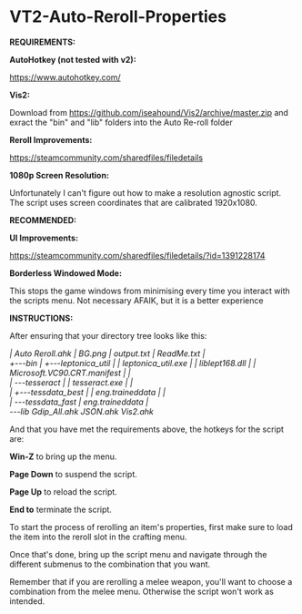 # VT2-Auto-Reroll-Properties

**REQUIREMENTS:**

**AutoHotkey (not tested with v2):**

https://www.autohotkey.com/

**Vis2:**

Download from https://github.com/iseahound/Vis2/archive/master.zip and exract the "bin" and "lib" folders into the Auto Re-roll folder

**Reroll Improvements:**

https://steamcommunity.com/sharedfiles/filedetails

**1080p Screen Resolution:**

Unfortunately I can't figure out how to make a resolution agnostic script. The script uses screen coordinates that are calibrated 1920x1080.

**RECOMMENDED:**

**UI Improvements:** 

https://steamcommunity.com/sharedfiles/filedetails/?id=1391228174

**Borderless Windowed Mode:** 

This stops the game windows from minimising every time you interact with the scripts menu. Not necessary AFAIK, but it is a better experience

**INSTRUCTIONS:**

After ensuring that your directory tree looks like this:

_|   Auto Reroll.ahk
|   BG.png
|   output.txt
|   ReadMe.txt
|   
+---bin
|   +---leptonica_util
|   |       leptonica_util.exe
|   |       liblept168.dll
|   |       Microsoft.VC90.CRT.manifest
|   |       
|   \---tesseract
|       |   tesseract.exe
|       |   
|       +---tessdata_best
|       |       eng.traineddata
|       |       
|       \---tessdata_fast
|               eng.traineddata
|               
\---lib
        Gdip_All.ahk
        JSON.ahk
        Vis2.ahk_

And that you have met the requirements above, the hotkeys for the script are:

**Win-Z** to bring up the menu.

**Page Down** to suspend the script.

**Page Up** to reload the script.

**End to** terminate the script.

To start the process of rerolling an item's properties, first make sure to load the item into the reroll slot in the crafting menu.

Once that's done, bring up the script menu and navigate through the different submenus to the combination that you want.

Remember that if you are rerolling a melee weapon, you'll want to choose a combination from the melee menu. Otherwise the script won't work as intended.
